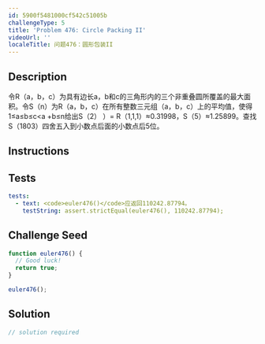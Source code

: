 ```yaml
---
id: 5900f5481000cf542c51005b
challengeType: 5
title: 'Problem 476: Circle Packing II'
videoUrl: ''
localeTitle: 问题476：圆形包装II
---
```


## Description
<section id="description">令R（a，b，c）为具有边长a，b和c的三角形内的三个非重叠圆所覆盖的最大面积。令S（n）为R（a，b，c）在所有整数三元组（a，b，c）上的平均值，使得1≤a≤b≤c&lt;a +b≤n给出S（2） ）= R（1,1,1）≈0.31998，S（5）≈1.25899。查找S（1803）四舍五入到小数点后面的小数点后5位。 </section>

## Instructions
<section id="instructions">
</section>

## Tests
<section id='tests'>

```yml
tests:
  - text: <code>euler476()</code>应返回110242.87794。
    testString: assert.strictEqual(euler476(), 110242.87794);

```

</section>

## Challenge Seed
<section id='challengeSeed'>

<div id='js-seed'>

```js
function euler476() {
  // Good luck!
  return true;
}

euler476();

```

</div>



</section>

## Solution
<section id='solution'>

```js
// solution required
```
</section>
